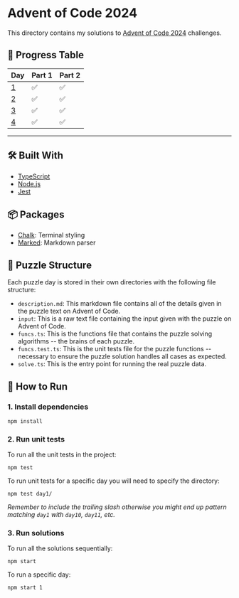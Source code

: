 # Advent of Code 2024

This directory contains my solutions to [Advent of Code 2024](https://adventofcode.com/2024) challenges.

## 🌟 Progress Table

| Day                       | Part 1 | Part 2 |
| ------------------------- | ------ | ------ |
| [1](./src/day1/README.md) | ✅     | ✅     |
| [2](./src/day2/README.md) | ✅     | ✅     |
| [3](./src/day3/README.md) | ✅     | ✅     |
| [4](./src/day4/README.md) | ✅     | ✅     |

---

## 🛠️ Built With

- [TypeScript](https://www.typescriptlang.org/)
- [Node.js](https://nodejs.org/)
- [Jest](https://jestjs.io/)

## 📦 Packages

- [Chalk](https://www.npmjs.com/package/chalk): Terminal styling
- [Marked](https://www.npmjs.com/package/marked): Markdown parser

## 📜 Puzzle Structure

Each puzzle day is stored in their own directories with the following file structure:

- `description.md`: This markdown file contains all of the details given in the puzzle text on Advent of Code.
- `input`: This is a raw text file containing the input given with the puzzle on Advent of Code.
- `funcs.ts`: This is the functions file that contains the puzzle solving algorithms -- the brains of each puzzle.
- `funcs.test.ts`: This is the unit tests file for the puzzle functions -- necessary to ensure the puzzle solution handles all cases as expected.
- `solve.ts`: This is the entry point for running the real puzzle data.

## 🚀 How to Run

### 1. Install dependencies

```
npm install
```

### 2. Run unit tests

To run all the unit tests in the project:

```
npm test
```

To run unit tests for a specific day you will need to specify the directory:

```
npm test day1/
```

_Remember to include the trailing slash otherwise you might end up pattern matching `day1` with `day10`, `day11`, etc._

### 3. Run solutions

To run all the solutions sequentially:

```
npm start
```

To run a specific day:

```
npm start 1
```
